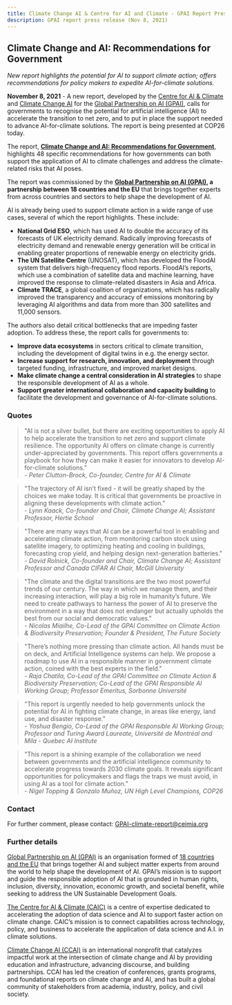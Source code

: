 ```yaml
---
title: Climate Change AI & Centre for AI and Climate - GPAI Report Press Release (Nov 8, 2021)
description: GPAI report press release (Nov 8, 2021)
---
```


## Climate Change and AI: Recommendations for Government
*New report highlights the potential for AI to support climate action; offers recommendations for policy makers to expedite AI-for-climate solutions.*

**November 8, 2021** - A new report, developed by the <a href="https://www.c-ai-c.org/" target="_blank">Centre for AI & Climate</a> and <a href="https://www.climatechange.ai/" target="_blank">Climate Change AI</a> for the <a href="http://www.gpai.ai" target="_blank">Global Partnership on AI (GPAI)</a>, calls for governments to recognise the potential for artificial intelligence (AI) to accelerate the transition to net zero, and to put in place the support needed to advance AI-for-climate solutions. The report is being presented at COP26 today. 

The report, <a href="https://www.gpai.ai/projects/climate-change-and-ai.pdf" target="_blank"><b>Climate Change and AI: Recommendations for Government</b></a>, highlights 48 specific recommendations for how governments can both support the application of AI to climate challenges and address the climate-related risks that AI poses.

The report was commissioned by the <b><a href="https://gpai.ai" target="_blank">Global Partnership on AI (GPAI)</a>, a partnership between 18 countries and the EU</b> that brings together experts from across countries and sectors to help shape the development of AI. 
 
AI is already being used to support climate action in a wide range of use cases, several of which the report highlights. These include:
* <b>National Grid ESO</b>, which has used AI to double the accuracy of its forecasts of UK electricity demand. Radically improving forecasts of electricity demand and renewable energy generation will be critical in enabling greater proportions of renewable energy on electricity grids.
* <b>The UN Satellite Centre</b> (UNOSAT), which has developed the FloodAI system that delivers high-frequency flood reports. FloodAI’s reports, which use a combination of satellite data and machine learning, have improved the response to climate-related disasters in Asia and Africa. 
* <b>Climate TRACE</b>, a global coalition of organizations, which has radically improved the transparency and accuracy of emissions monitoring by leveraging AI algorithms and data from more than 300 satellites and 11,000 sensors.

The authors also detail critical bottlenecks that are impeding faster adoption. To address these, the report calls for governments to:
* <b>Improve data ecosystems</b> in sectors critical to climate transition, including the development of digital twins in e.g. the energy sector.
* <b>Increase support for research, innovation, and deployment</b> through targeted funding, infrastructure, and improved market designs.
* <b>Make climate change a central consideration in AI strategies</b> to shape the responsible development of AI as a whole.
* <b>Support greater international collaboration and capacity building</b> to facilitate the development and governance of AI-for-climate solutions.

### Quotes

> "AI is not a silver bullet, but there are exciting opportunities to apply AI to help accelerate the transition to net zero and support climate resilience. The opportunity AI offers on climate change is currently under-appreciated by governments. This report offers governments a playbook for how they can make it easier for innovators to develop AI-for-climate solutions."<br>
<i>- Peter Clutton-Brock, Co-founder, Centre for AI & Climate</i>

> "The trajectory of AI isn’t fixed - it will be greatly shaped by the choices we make today. It is critical that governments be proactive in aligning these developments with climate action."<br>
<i>- Lynn Kaack, Co-founder and Chair, Climate Change AI; Assistant Professor, Hertie School</i>

> "There are many ways that AI can be a powerful tool in enabling and accelerating climate action, from monitoring carbon stock using satellite imagery, to optimizing heating and cooling in buildings, forecasting crop yield, and helping design next-generation batteries."<br>
<i>- David Rolnick, Co-founder and Chair, Climate Change AI; Assistant Professor and Canada CIFAR AI Chair, McGill University</i>

> "The climate and the digital transitions are the two most powerful trends of our century. The way in which we manage them, and their increasing interaction, will play a big role in humanity’s future. We need to create pathways to harness the power of AI to preserve the environment in a way that does not endanger but actually upholds the best from our social and democratic values."<br>
<i>- Nicolas Miailhe, Co-Lead of the GPAI Committee on Climate Action & Biodiversity Preservation; Founder & President, The Future Society</i>

> "There’s nothing more pressing than climate action. All hands must be on deck, and Artificial Intelligence systems can help. We propose a roadmap to use AI in a responsible manner in government climate action, coined with the best experts in the field."<br>
<i>- Raja Chatila, Co-Lead of the GPAI Committee on Climate Action & Biodiversity Preservation; Co-Lead of the GPAI Responsible AI Working Group; Professor Emeritus, Sorbonne Université</i>

> "This report is urgently needed to help governments unlock the potential for AI in fighting climate change, in areas like energy, land use, and disaster response."<br>
<i>- Yoshua Bengio, Co-Lead of the GPAI Responsible AI Working Group; Professor and Turing Award Laureate, Université de Montréal and Mila - Quebec AI Institute</i>

> "This report is a shining example of the collaboration we need between governments and the artificial intelligence community to accelerate progress towards 2030 climate goals. It reveals significant opportunities for policymakers and flags the traps we must avoid, in using AI as a tool for climate action."<br>
<i>- Nigel Topping & Gonzalo Muñoz, UN High Level Champions, COP26</i>

### Contact

For further comment, please contact: <GPAI-climate-report@ceimia.org>


### Further details

<a href="https://gpai.ai" target="_blank">Global Partnership on AI (GPAI)</a> is an organisation formed of <a href="https://www.gpai.ai/community/" target="_blank">18 countries and the EU</a> that brings together AI and subject matter experts from around the world to help shape the development of AI. GPAI’s mission is to support and guide the responsible adoption of AI that is grounded in human rights, inclusion, diversity, innovation, economic growth, and societal benefit, while seeking to address the UN Sustainable Development Goals.

<a href="https://www.c-ai-c.org/" target="_blank">The Centre for AI & Climate (CAIC)</a> is a centre of expertise dedicated to accelerating the adoption of data science and AI to support faster action on climate change. CAIC’s mission is to connect capabilities across technology, policy, and business to accelerate the application of data science and A.I. in climate solutions.

<a href="https://www.climatechange.ai/" target="_blank">Climate Change AI (CCAI)</a> is an international nonprofit that catalyzes impactful work at the intersection of climate change and AI by providing education and infrastructure, advancing discourse, and building partnerships. CCAI has led the creation of conferences, grants programs, and foundational reports on climate change and AI, and has built a global community of stakeholders from academia, industry, policy, and civil society.